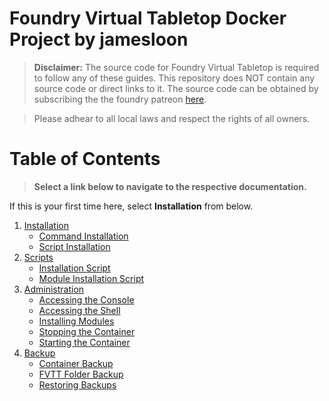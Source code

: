 # Foundry Virtual Tabletop Docker Project by jamesloon

> **Disclaimer:** The source code for Foundry Virtual Tabletop is required to follow any of these guides. This repository does NOT contain any source code or direct links to it. The source code can be obtained by subscribing the the foundry patreon [here](https://www.patreon.com/foundryvtt/posts).

> Please adhear to all local laws and respect the rights of all owners.

# Table of Contents
> **Select a link below to navigate to the respective documentation.**

If this is your first time here, select **Installation** from below.

1. [Installation](docs/Installation.md)
     - [Command Installation](docs/Installation.md#command-installation)
     - [Script Installation](docs/Installation.md#script-installation)
2. [Scripts](Scripts/README.md)
     - [Installation Script](Scripts/Installation.sh)
     - [Module Installation Script](Scripts/Install-module.sh)
2. [Administration](docs/Administration.md#administration)
     - [Accessing the Console](docs/Administration.md#accessing-the-console)
     - [Accessing the Shell](docs/Administration.md#accessing-the-shell)
     - [Installing Modules](docs/Modules.md)
     - [Stopping the Container](docs/Administration.md#stopping-the-container)
     - [Starting the Container](docs/Administration.md#starting-the-container)
3. [Backup](docs/Backup.md)
     - [Container Backup](docs/Backup.md#backing-up-the-container-ref)
     - [FVTT Folder Backup](docs/Backup.md#backing-up-the-folder)
     - [Restoring Backups](docks/Backup.md#restore)
